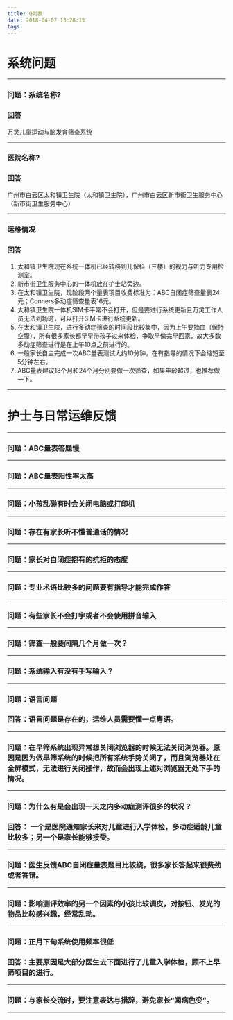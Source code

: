 ```yaml
---
title: Q列表
date: 2018-04-07 13:28:15
tags:
---
```

#   系统问题
* * *
### 问题：系统名称?
### 回答
万灵儿童运动与脑发育筛查系统
* * *
### 医院名称?
### 回答
广州市白云区太和镇卫生院（太和镇卫生院），广州市白云区新市街卫生服务中心（新市街卫生服务中心）
* * *
###    运维情况
### 回答
1.  太和镇卫生院现在系统一体机已经转移到儿保科（三楼）的视力与听力专用检测室。
2.  新市街卫生服务中心的一体机放在护士站旁边。
3. 在太和镇卫生院，现阶段两个量表项目收费标准为：ABC自闭症筛查量表24元；Conners多动症筛查量表16元。
4.  太和镇卫生院一体机SIM卡平常不会打开，但是要进行系统更新且万灵工作人员无法到场时，可以打开SIM卡进行系统更新。
5.  在太和镇卫生院，进行多动症筛查的时间段比较集中，因为上午要抽血（保持空腹），所有很多家长都早早带孩子过来体检，争取早做完早回家，故大多数多动症筛查进行是在上午10点之前进行的。
6.  一般家长自主完成一次ABC量表测试大约10分钟，在有指导的情况下会缩短至5分钟左右。
7.  ABC量表建议18个月和24个月分别要做一次筛查，如果年龄超过，也推荐做一下。
* * *



# 护士与日常运维反馈
* * *
### 问题：ABC量表答题慢
* * *
### 问题：ABC量表阳性率太高
* * *
### 问题：小孩乱碰有时会关闭电脑或打印机
* * *
### 问题：存在有家长听不懂普通话的情况
* * *
### 问题：家长对自闭症抱有的抗拒的态度
* * *
### 问题：专业术语比较多的问题要有指导才能完成作答
* * *
### 问题：有些家长不会打字或者不会使用拼音输入
* * *
### 问题：筛查一般要间隔几个月做一次？
* * *
### 问题：系统输入有没有手写输入？
* * *
### 问题：语言问题
### 回答：语言问题是存在的，运维人员需要懂一点粤语。
* * *
### 问题：在早筛系统出现异常想关闭浏览器的时候无法关闭浏览器。原因是因为做早筛系统的时候把所有系统手势关闭了，而且浏览器处在全屏模式，无法进行关闭操作，故而会出现上述对浏览器无处下手的情况。
* * *
### 问题：为什么有是会出现一天之内多动症测评很多的状况？
### 回答： 一个是医院通知家长来对儿童进行入学体检，多动症适龄儿童比较多；另一个是家长能够接受。
* * *
### 问题：医生反馈ABC自闭症量表题目比较绕，很多家长答起来很费劲或者答错。
* * *
### 问题：影响测评效率的另一个因素的小孩比较调皮，对按钮、发光的物品比较感兴趣，经常乱动。
* * *
### 问题：正月下旬系统使用频率很低
### 回答：主要原因是大部分医生去下面进行了儿童入学体检，顾不上早筛项目的进行。
* * *
### 问题：与家长交流时，要注意表达与措辞，避免家长“闻病色变”。
* * *